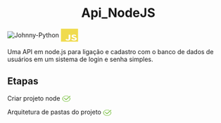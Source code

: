 
<h1 align="center">
    Api_NodeJS
</h1>

<div style="display: inline_block">
    <img align="center" alt="Johnny-Python" height="30" width="40"  src="https://cdn.jsdelivr.net/gh/devicons/devicon/icons/nodejs/nodejs-original.svg" />
    <img align="center" alt="Johnny-Js" height="30" width="40" src="https://raw.githubusercontent.com/devicons/devicon/master/icons/javascript/javascript-plain.svg">
</div>

<p>
    Uma API em node.js para ligação e cadastro com o banco de dados de usuários em um sistema de login e senha simples.
</p>
<h2>
    Etapas
</h2>
<p>
    Criar projeto node <img align="center" height="15" width="20" src="./assets/img/ok.png">
</p>
<p>
    Arquitetura de pastas do projeto <img align="center" height="15" width="20" src="./assets/img/ok.png">
</p>
